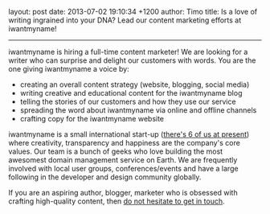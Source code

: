layout: post
date: 2013-07-02 19:10:34 +1200
author: Timo
title: Is a love of writing ingrained into your DNA? Lead our content marketing efforts at iwantmyname!


----

iwantmyname is hiring a full-time content marketer! We are looking for a writer who can surprise and delight our customers with words. You are the one giving iwantmyname a voice by:

- creating an overall content strategy (website, blogging, social media)
- writing creative and educational content for the iwantmyname blog
- telling the stories of our customers and how they use our service
- spreading the word about iwantmyname via online and offline channels
- crafting copy for the iwantmyname website

iwantmyname is a small international start-up ([there's 6 of us at present](https://iwantmyname.com/about)) where creativity, transparency and happiness are the company's core values. Our team is a bunch of geeks who love building the most awesomest domain management service on Earth. We are frequently involved with local user groups, conferences/events and have a large following in the developer and design community globally.

If you are an aspiring author, blogger, marketer who is obsessed with crafting high-quality content, then [do not hesitate to get in touch](https://iwantmyname.com/jobs/content-marketer).
